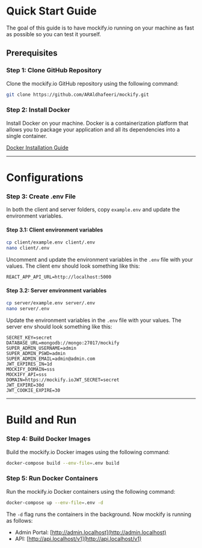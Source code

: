 # Quick Start Guide

The goal of this guide is to have mockify.io running on your machine as fast as possible so you can test it yourself.

## Prerequisites

### Step 1: Clone GitHub Repository

Clone the mockify.io GitHub repository using the following command:

```bash
git clone https://github.com/ARAldhafeeri/mockify.git
```

### Step 2: Install Docker

Install Docker on your machine. Docker is a containerization platform that allows you to package your application and all its dependencies into a single container.

[Docker Installation Guide](https://docs.docker.com/get-docker/)

---

# Configurations

### Step 3: Create .env File

In both the client and server folders, copy `example.env` and update the environment variables.

#### Step 3.1: Client environment variables

```bash
cp client/example.env client/.env
nano client/.env
```

Uncomment and update the environment variables in the `.env` file with your values. The client env should look something like this:

```env
REACT_APP_API_URL=http://localhost:5000
```

#### Step 3.2: Server environment variables

```bash
cp server/example.env server/.env
nano server/.env
```

Update the environment variables in the `.env` file with your values. The server env should look something like this:

```env
SECRET_KEY=secret
DATABASE_URL=mongodb://mongo:27017/mockify
SUPER_ADMIN_USERNAME=admin
SUPER_ADMIN_PSWD=admin
SUPER_ADMIN_EMAIL=admin@admin.com
JWT_EXPIRES_IN=1d
MOCKIFY_DOMAIN=sss
MOCKIFY_API=sss
DOMAIN=https://mockify.ioJWT_SECRET=secret
JWT_EXPIRE=30d
JWT_COOKIE_EXPIRE=30
```

---

# Build and Run

### Step 4: Build Docker Images

Build the mockify.io Docker images using the following command:

```bash
docker-compose build --env-file=.env build
```

### Step 5: Run Docker Containers

Run the mockify.io Docker containers using the following command:

```bash
docker-compose up --env-file=.env -d
```

The `-d` flag runs the containers in the background. Now mockify is running as follows:

- Admin Portal: [http://admin.localhost](http://admin.localhost)
- API: [http://api.localhost/v1](http://api.localhost/v1)